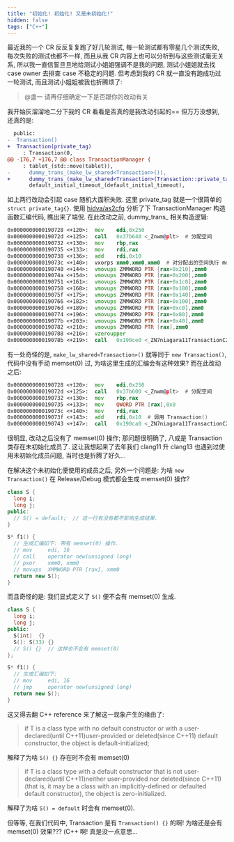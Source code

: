 ```yaml
---
title: "初始化! 初始化! 又是未初始化!"
hidden: false
tags: ["C++"]
---
```


最近我的一个 CR 反反复复跑了好几轮测试, 每一轮测试都有零星几个测试失败, 每次失败的测试也都不一样, 而且从我 CR 内容上也可以分析到与这些测试毫无关系, 所以我一直信誓旦旦地给测试小姐姐强调不是我的问题, 测试小姐姐就去找 case owner 去排查 case 不稳定的问题. 但考虑到我的 CR 就一直没有跑成功过一轮测试, 而且测试小姐姐被我也折腾烦了:

> @盏一 请再仔细确定一下是否跟你的改动有关

我开始灰溜溜地二分下我的 CR 看看是否真的是我改动引起的== 但万万没想到, 还真的是:

```diff
  public:
-  Transaction()
+  Transaction(private_tag)
     : Transaction(0,
@@ -176,7 +176,7 @@ class TransactionManager {
     : tablet_(std::move(tablet)),
-      dummy_trans_(make_lw_shared<Transaction>()),
+      dummy_trans_(make_lw_shared<Transaction>(Transaction::private_tag{})),
       default_initial_timeout_(default_initial_timeout),
```

如上两行改动会引起 case 随机大面积失败. 这里 private_tag 就是一个很简单的 `struct private_tag{}`. 使用 [hidva/as2cfg](https://hidva.com/g?u=https://github.com/hidva/as2cfg) 分析了下 TransactionManager 构造函数汇编代码, 瞧出来了端倪. 在此改动之前, dummy_trans_ 相关构造逻辑:

```asm
0x0000000000190728 <+120>:  mov    edi,0x250
0x000000000019072d <+125>:  call   0x37b640 <_Znwm@plt>  # 分配空间
0x0000000000190732 <+130>:  mov    rbp,rax
0x0000000000190735 <+133>:  mov    rdi,rax
0x0000000000190738 <+136>:  add    rdi,0x10
0x000000000019073c <+140>:  vxorps xmm0,xmm0,xmm0  # 对分配出的空间执行 memset(0) 操作
0x0000000000190740 <+144>:  vmovups ZMMWORD PTR [rax+0x210],zmm0
0x000000000019074a <+154>:  vmovups ZMMWORD PTR [rax+0x200],zmm0
0x0000000000190751 <+161>:  vmovups ZMMWORD PTR [rax+0x1c0],zmm0
0x0000000000190758 <+168>:  vmovups ZMMWORD PTR [rax+0x180],zmm0
0x000000000019075f <+175>:  vmovups ZMMWORD PTR [rax+0x140],zmm0
0x0000000000190766 <+182>:  vmovups ZMMWORD PTR [rax+0x100],zmm0
0x000000000019076d <+189>:  vmovups ZMMWORD PTR [rax+0xc0],zmm0
0x0000000000190774 <+196>:  vmovups ZMMWORD PTR [rax+0x80],zmm0
0x000000000019077b <+203>:  vmovups ZMMWORD PTR [rax+0x40],zmm0
0x0000000000190782 <+210>:  vmovups ZMMWORD PTR [rax],zmm0
0x0000000000190788 <+216>:  vzeroupper
0x000000000019078b <+219>:  call   0x190ce0 <_ZN7niagara11TransactionC2Ev>  # 调用 Transaction()
```

有一处奇怪的是, `make_lw_shared<Transaction>()` 就等同于 `new Transaction()`, 代码中没有手动 memset(0) 过, 为啥这里生成的汇编会有这种效果? 而在此改动之后:

```asm
0x0000000000190728 <+120>:  mov    edi,0x250
0x000000000019072d <+125>:  call   0x37b600 <_Znwm@plt>  # 分配空间
0x0000000000190732 <+130>:  mov    rbp,rax
0x0000000000190735 <+133>:  mov    QWORD PTR [rax],0x0
0x000000000019073c <+140>:  mov    rdi,rax
0x000000000019073f <+143>:  add    rdi,0x10  # 调用 Transaction()
0x0000000000190743 <+147>:  call   0x190ca0 <_ZN7niagara11TransactionC2ENS0_11private_tagE>
```

很明显, 改动之后没有了 memset(0) 操作; 那问题很明确了, 八成是 Transaction 类存在未初始化成员了. 这让我想起来了去年我们 clang11 升 clang13 也遇到过使用未初始化成员问题, 当时也是折腾了好久...

在解决这个未初始化便使用的成员之后, 另外一个问题是: 为啥 `new Transaction()` 在 Release/Debug 模式都会生成 memset(0) 操作?

```c++
class S {
  long i;
  long j;
public:
  // S() = default;  // 这一行有没有都不影响生成结果.
}

S* f1() {
  // 生成汇编如下: 带有 memset(0) 操作.
  // mov     edi, 16
  // call    operator new(unsigned long)
  // pxor    xmm0, xmm0
  // movups  XMMWORD PTR [rax], xmm0
  return new S();
}
```

而且奇怪的是: 我们显式定义了 `S()` 便不会有 memset(0) 生成.

```c++
class S {
  long i;
  long j;
public:
  S(int)  {}
  S(): S(33) {}
  // S() {}  // 这样也不会有 memset(0)
};

S* f1() {
  // 生成汇编如下:
  // mov     edi, 16
  // jmp     operator new(unsigned long)
  return new S();
}
```

这又得去翻 C++ reference 来了解这一现象产生的缘由了:

> if T is a class type with no default constructor or with a user-declared(until C++11)user-provided or deleted(since C++11) default constructor, the object is default-initialized;

解释了为啥 `S() {}` 存在时不会有 memset(0)

> if T is a class type with a default constructor that is not user-declared(until C++11)neither user-provided nor deleted(since C++11) (that is, it may be a class with an implicitly-defined or defaulted default constructor), the object is zero-initialized.

解释了为啥 `S() = default` 时会有 memset(0).

但等等, 在我们代码中, Transaction 是有 `Transaction() {}` 的啊! 为啥还是会有 memset(0) 效果??? (C++ 啊! 真是没一点意思...

